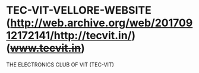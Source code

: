 # TEC-VIT-VELLORE-WEBSITE (http://web.archive.org/web/20170912172141/http://tecvit.in/) (~~www.tecvit.in~~)
THE ELECTRONICS CLUB OF VIT (TEC-VIT)
